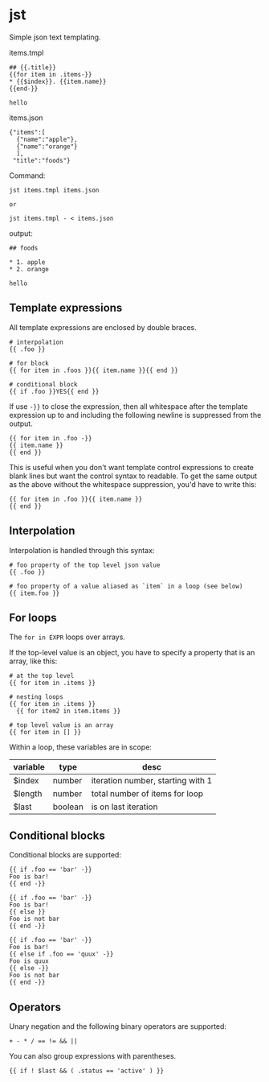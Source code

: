 # jst

Simple json text templating.


items.tmpl

```
## {{.title}}
{{for item in .items-}}
* {{$index}}. {{item.name}}
{{end-}}

hello
```

items.json

```
{"items":[
  {"name":"apple"},
  {"name":"orange"}
  ],
 "title":"foods"}
```

Command:

    jst items.tmpl items.json

    or 

    jst items.tmpl - < items.json

output:

```
## foods

* 1. apple
* 2. orange

hello
```

## Template expressions 

All template expressions are enclosed by double braces.

    # interpolation
    {{ .foo }}

    # for block
    {{ for item in .foos }}{{ item.name }}{{ end }}

    # conditional block
    {{ if .foo }}YES{{ end }}

If use `-}}` to close the expression, then all whitespace after the
template expression up to and including the following newline is
suppressed from the output.

    {{ for item in .foo -}} 
    {{ item.name }}
    {{ end }}

This is useful when you don't want template control expressions to 
create blank lines but want the control syntax to readable. To
get the same output as the above without the whitespace suppression,
you'd have to write this:

    {{ for item in .foo }}{{ item.name }}
    {{ end }}

## Interpolation

Interpolation is handled through this syntax:

    # foo property of the top level json value
    {{ .foo }} 

    # foo property of a value aliased as `item` in a loop (see below)
    {{ item.foo }} 

## For loops

The `for in EXPR` loops over arrays. 

If the top-level value is an object, you have to specify a property
that is an array, like this:

    # at the top level 
    {{ for item in .items }}
   
    # nesting loops
    {{ for item in .items }}
      {{ for item2 in item.items }}
    
    # top level value is an array
    {{ for item in [] }}

Within a loop, these variables are in scope:

variable | type | desc
-- | -- | --
$index | number | iteration number, starting with 1
$length | number | total number of items for loop
$last | boolean | is on last iteration

## Conditional blocks

Conditional blocks are supported:

    {{ if .foo == 'bar' -}} 
    Foo is bar!
    {{ end -}}

    {{ if .foo == 'bar' -}} 
    Foo is bar!
    {{ else }}
    Foo is not bar
    {{ end -}}

    {{ if .foo == 'bar' -}} 
    Foo is bar!
    {{ else if .foo == 'quux' -}}
    Foo is quux
    {{ else -}}
    Foo is not bar
    {{ end -}}


## Operators

Unary negation and the following binary operators are supported:

    + - * / == != && ||

You can also group expressions with parentheses.

    {{ if ! $last && ( .status == 'active' ) }}



